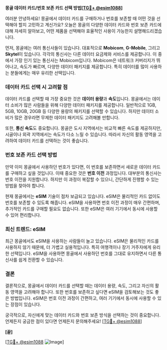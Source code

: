 **몽골 데이터 카드/번호 보존 카드 선택 방법[[TG💪+ @esim1088](https://t.me/s/esim1088)]**

여러분 안녕하세요! 몽골에서 데이터 카드를 구매하거나 번호를 보존할 때 어떤 것을 선택해야 할지 고민하고 계신가요? 오늘은 몽골의 다양한 데이터 카드와 번호 보존 카드에 대해 자세히 알아보고, 어떤 제품을 선택해야 효율적인 사용이 가능한지 설명해드리겠습니다.

먼저, 몽골에는 여러 통신사들이 있습니다. 대표적으로 **Mobicom**, **G-Mobile**, 그리고 **Skytel**이 있습니다. 각각의 통신사는 다른 데이터 요금제와 서비스를 제공합니다. 이 중에서 가장 인기 있는 통신사는 Mobicom입니다. Mobicom은 네트워크 커버리지가 뛰어나고, 속도가 빠르며, 다양한 데이터 패키지를 제공합니다. 특히 데이터를 많이 사용하는 분들에게는 매우 유리한 선택입니다.

### 데이터 카드 선택 시 고려할 점

데이터 카드를 선택할 때 가장 중요한 것은 **데이터 용량**과 **속도**입니다. 몽골에서는 데이터 소비가 많은 사람들을 위해 다양한 데이터 패키지를 제공합니다. 일반적으로 1GB, 5GB, 10GB, 20GB 등 다양한 용량의 패키지를 선택할 수 있습니다. 하지만 데이터 소비가 많은 경우라면 무제한 데이터 패키지도 고려해볼 만합니다.

또한, **통신 속도**도 중요합니다. 몽골은 도시 지역에서는 비교적 빠른 속도를 제공하지만, 시골이나 외곽 지역에서는 속도가 다소 느릴 수 있습니다. 따라서 자신의 활동 영역을 고려하여 데이터 카드를 선택하는 것이 좋습니다.

### 번호 보존 카드 선택 방법

만약 이미 몽골에서 사용하던 번호가 있다면, 이 번호를 보존하면서 새로운 데이터 카드를 구매하고 싶을 것입니다. 이때 중요한 것은 **번호 이전** 과정입니다. 대부분의 통신사는 번호 이전을 지원합니다. 하지만 이 과정이 복잡할 수 있으니, 간단하게 진행할 수 있는 방법을 찾아야 합니다.

현재 몽골에서는 **eSIM** 기술이 점차 보급되고 있습니다. eSIM은 물리적인 카드 없이도 번호를 보존할 수 있도록 해줍니다. eSIM을 사용하면 번호 이전 과정이 매우 간편하며, 추가적인 카드를 구매할 필요도 없습니다. 또한 eSIM은 여러 기기에서 동시에 사용할 수 있어 편리합니다.

### 최신 트렌드: eSIM

최근 몽골에서도 eSIM을 사용하는 사람들이 늘고 있습니다. eSIM은 물리적인 카드를 사용하지 않기 때문에, 더 가볍고 실용적입니다. 특히 여행객이나 장기 거주자에게 유리한 선택입니다. eSIM을 사용하면 몽골에서 사용하던 번호를 그대로 유지하면서 다른 통신사를 쉽게 전환할 수 있습니다.

### 결론

결론적으로, 몽골에서 데이터 카드를 선택할 때는 데이터 용량, 속도, 그리고 자신의 활동 영역을 고려해야 합니다. 또한 번호를 보존하고 싶다면 eSIM을 검토해보는 것도 좋은 방법입니다. eSIM은 번호 이전 과정이 간편하고, 여러 기기에서 동시에 사용할 수 있는 장점이 있습니다.

궁극적으로, 자신에게 맞는 데이터 카드와 번호 보존 방식을 선택하는 것이 중요합니다. 언제든지 궁금한 점이 있다면 언제든지 문의해주세요! [[TG💪+ @esim1088](https://t.me/s/esim1088)]

**[끝]**

[[TG💪+ @esim1088](https://t.me/s/esim1088) ![Image](https://i.postimg.cc/Y0z9fWf4/image.png)]